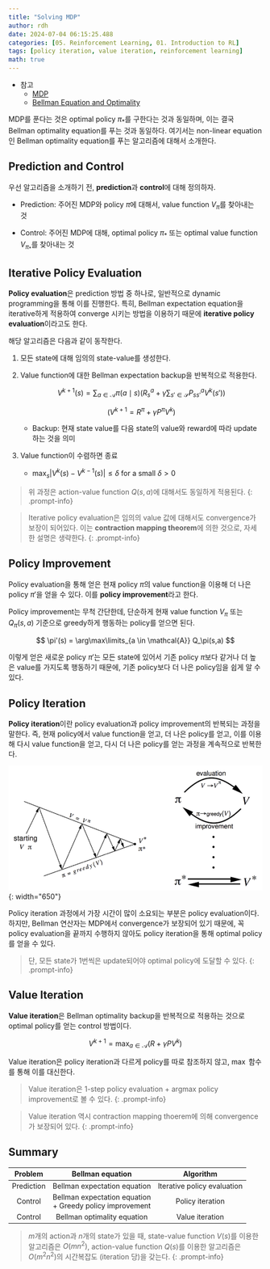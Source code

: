 ```yaml
---
title: "Solving MDP"
author: rdh
date: 2024-07-04 06:15:25.488
categories: [05. Reinforcement Learning, 01. Introduction to RL]
tags: [policy iteration, value iteration, reinforcement learning]
math: true
---
```


* 참고
  * [MDP](https://rohdonghyun.github.io/posts/Markov-Decision-Process/)
  * [Bellman Equation and Optimality](https://rohdonghyun.github.io/posts/Bellman-Equation-and-Optimality/)

MDP를 푼다는 것은 optimal policy $\pi_\ast$를 구한다는 것과 동일하며, 이는 결국 Bellman optimality equation를 푸는 것과 동일하다. 여기서는 non-linear equation인 Bellman optimality equation를 푸는 알고리즘에 대해서 소개한다.

## Prediction and Control
우선 알고리즘을 소개하기 전, **prediction**과 **control**에 대해 정의하자.

* Prediction: 주어진 MDP와 policy $\pi$에 대해서, value function $V_\pi$를 찾아내는 것

* Control: 주어진 MDP에 대해, optimal policy $\pi_\ast$ 또는 optimal value function $V_{\pi_\ast}$를 찾아내는 것

## Iterative Policy Evaluation
**Policy evaluation**은 prediction 방법 중 하나로, 일반적으로 dynamic programming을 통해 이를 진행한다. 특히, Bellman expectation equation을 iterative하게 적용하여 converge 시키는 방법을 이용하기 때문에 **iterative policy evaluation**이라고도 한다.

해당 알고리즘은 다음과 같이 동작한다.

1. 모든 state에 대해 임의의 state-value를 생성한다.
2. Value function에 대한 Bellman expectation backup을 반복적으로 적용한다.

    $$
    V^{k+1}(s) = \sum_{a \in \mathcal{A}} \pi(a \mid s) \left( R_{s}^{a} + \gamma \sum_{s' \in \mathcal{S}} P_{ss'}^{a} V^{k}(s') \right)
    $$
    
    $$
    \left( V^{k+1} = R^{\pi} + \gamma P^{\pi} V^k \right)
    $$
    
    * Backup: 현재 state value를 다음 state의 value와 reward에 따라 update하는 것을 의미
3. Value function이 수렴하면 종료
    * $\max_s \vert V^k(s) - V^{k-1}(s) \vert \leq \delta$ for a small $\delta > 0$
    
> 위 과정은 action-value function $Q(s,a)$에 대해서도 동일하게 적용된다.
{: .prompt-info}

> Iterative policy evaluation은 임의의 value 값에 대해서도 convergence가 보장이 되어있다. 이는 **contraction mapping theorem**에 의한 것으로, 자세한 설명은 생략한다.
{: .prompt-info}

## Policy Improvement
Policy evaluation을 통해 얻은 현재 policy $\pi$의 value function을 이용해 더 나은 policy $\pi'$을 얻을 수 있다. 이를 **policy improvement**라고 한다.

Policy improvement는 무척 간단한데, 단순하게 현재 value function $V_\pi$ 또는 $Q_\pi(s,a)$ 기준으로 greedy하게 행동하는 policy를 얻으면 된다.

$$
\pi'(s) = \arg\max\limits_{a \in \mathcal{A}} Q_\pi(s,a)
$$

이렇게 얻은 새로운 policy $\pi'$는 모든 state에 있어서 기존 policy $\pi$보다 같거나 더 높은 value를 가지도록 행동하기 때문에, 기존 policy보다 더 나은 policy임을 쉽게 알 수 있다.

## Policy Iteration
**Policy iteration**이란 policy evaluation과 policy improvement의 반복되는 과정을 말한다. 즉, 현재 policy에서 value function을 얻고, 더 나은 policy를 얻고, 이를 이용해 다시 value function을 얻고, 다시 더 나은 policy를 얻는 과정을 계속적으로 반복한다.

![](/assets/img/Solving-MDP-01.png){: width="650"}

Policy iteration 과정에서 가장 시간이 많이 소요되는 부분은 policy evaluation이다. 하지만, Bellman 연산자는 MDP에서 convergence가 보장되어 있기 때문에, 꼭 policy evaluation을 끝까지 수행하지 않아도 policy iteration을 통해 optimal policy를 얻을 수 있다.

> 단, 모든 state가 1번씩은 update되어야 optimal policy에 도달할 수 있다.
{: .prompt-info}

## Value Iteration
**Value iteration**은 Bellman optimality backup을 반복적으로 적용하는 것으로 optimal policy를 얻는 control 방법이다.

$$
V^{k+1} = \max_{a \in \mathcal{A}} \left(R + \gamma P V^k\right)
$$

Value iteration은 policy iteration과 다르게 policy를 따로 참조하지 않고, $\max$ 함수를 통해 이를 대신한다.

> Value iteration은 1-step policy evaluation + argmax policy improvement로 볼 수 있다.
{: .prompt-info}

> Value iteration 역시 contraction mapping thoerem에 의해 convergence가 보장되어 있다.
{: .prompt-info}

## Summary

|  Problem   |                       Bellman equation                        |          Algorithm          |
| :--------: | :-----------------------------------------------------------: | :-------------------------: |
| Prediction |                 Bellman expectation equation                  | Iterative policy evaluation |
|  Control   | Bellman expectation equation <br> + Greedy policy improvement |      Policy iteration       |
|  Control   |                  Bellman optimality equation                  |       Value iteration       |

> $m$개의 action과 $n$개의 state가 있을 때, state-value function $V(s)$를 이용한 알고리즘은 $O(mn^2)$, action-value function $Q(s)$를 이용한 알고리즘은 $O(m^2n^2)$의 시간복잡도 (iteration 당)을 갖는다.
{: .prompt-info}